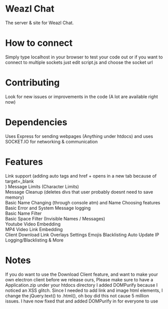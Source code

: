 # Weazl Chat
The server & site for Weazl Chat.

# How to connect
Simply type localhost in your browser to test your code out
or if you want to connect to multiple sockets just edit script.js and choose the socket url

# Contributing
Look for new issues or improvements in the code (A lot are available right now)
# Dependencies
Uses Express for sending webpages (Anything under htdocs) and uses SOCKET.IO for networking & communication

# Features
Link support (adding auto <a> tags and href + opens in a new tab because of target=_blank<br>)
Message Limits (Character Limits)<br>
Message Cleanup (deletes divs that user probably doesnt need to save memory)<br>
Basic Name Changing (through console atm) and Name Choosing features<br>
Basic Error and System Message logging<br>
Basic Name Filter<br>
Basic Space Filter (Invisible Names / Messages)<br>
Youtube Video Embedding<br>
MP4 Video Link Embedding<br>
Client Download Link
Overlays
Settings
Emojis
Blacklisting
Auto Update
IP Logging/Blacklisting
& More
  
# Notes
If you do want to use the Download Client feature, and want to make your own electron client before we release ours, Please make sure to have a Application.zip under your htdocs directory
I added DOMPurify because I noticed an XSS glitch. Since I needed to add link and image html elements, I change the jQuery.text() to .html(), oh boy did this not cause 5 million issues. I have now fixed that and added DOMPurify in for everyone to use
